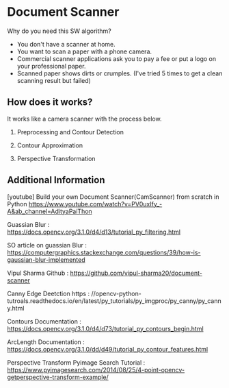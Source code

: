 # Document Scanner
Why do you need this SW algorithm?
- You don't have a scanner at home.
- You want to scan a paper with a phone camera.
- Commercial scanner applications ask you to pay a fee or put a logo on your professional paper.
- Scanned paper shows dirts or crumples. (I've tried 5 times to get a clean scanning result but failed)

## How does it works?

It works like a camera scanner with the process below.

1. Preprocessing and Contour Detection

2. Contour Approximation

3. Perspective Transformation

## Additional Information

[youtube] Build your own Document Scanner(CamScanner) from scratch in Python
https://www.youtube.com/watch?v=PV0uxIfy_-A&ab_channel=AdityaPaiThon

Guassian Blur : https://docs.opencv.org/3.1.0/d4/d13/tutorial_py_filtering.html

SO article on guassian Blur : https://computergraphics.stackexchange.com/questions/39/how-is-gaussian-blur-implemented

Vipul Sharma Github : https://github.com/vipul-sharma20/document-scanner

Canny Edge Deetction https : //opencv-python-tutroals.readthedocs.io/en/latest/py_tutorials/py_imgproc/py_canny/py_canny.html 

Contours Documentation : https://docs.opencv.org/3.1.0/d4/d73/tutorial_py_contours_begin.html

ArcLength Documentation : https://docs.opencv.org/3.1.0/dd/d49/tutorial_py_contour_features.html

Perspective Transform Pyimage Search Tutorial : https://www.pyimagesearch.com/2014/08/25/4-point-opencv-getperspective-transform-example/
